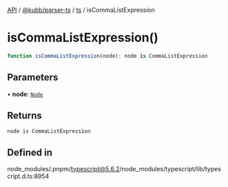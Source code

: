 [API](../../../../../packages.md) / [@kubb/parser-ts](../../../index.md) / [ts](../index.md) / isCommaListExpression

# isCommaListExpression()

```ts
function isCommaListExpression(node): node is CommaListExpression
```

## Parameters

• **node**: [`Node`](../interfaces/Node.md)

## Returns

`node is CommaListExpression`

## Defined in

node\_modules/.pnpm/typescript@5.6.2/node\_modules/typescript/lib/typescript.d.ts:8954
